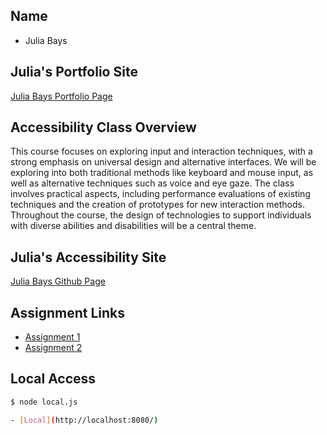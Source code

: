## Name
- Julia Bays

## Julia's Portfolio Site
[Julia Bays Portfolio Page](https://juliabays.github.io/JuliaBays/)

## Accessibility Class Overview

This course focuses on exploring input and interaction techniques, with a strong emphasis on universal design and alternative interfaces. We will be exploring into both traditional methods like keyboard and mouse input, as well as alternative techniques such as voice and eye gaze. The class involves practical aspects, including performance evaluations of existing techniques and the creation of prototypes for new interaction methods. Throughout the course, the design of technologies to support individuals with diverse abilities and disabilities will be a central theme.

## Julia's Accessibility Site
[Julia Bays Github Page](https://jbays1.github.io/JuliaBaysCPS592/)

## Assignment Links
- [Assignment 1](https://jbays1.github.io/JuliaBaysCPS592/assignment1)
- [Assignment 2](https://jbays1.github.io/JuliaBaysCPS592/assignment2)

## Local Access
```bash
$ node local.js

- [Local](http://localhost:8080/)
